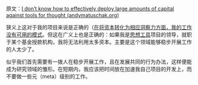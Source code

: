 原文：[I don’t know how to effectively deploy large amounts of capital against tools for thought (andymatuschak.org)](https://notes.andymatuschak.org/z7RWaai8pAwgYzNnVtPxC85y6nizduVZb72ev)

狭义上这对于我的项目来说是正确的（[在将资本转化为相应洞察力方面，我的工作没有可用的模式](https://notes.andymatuschak.org/z4y4HxeQ4GuD7rz6wmBesYwDZDj9LZVyNuc7j)。但这在广义上也是正确的：如果我是[思想工具](https://notes.andymatuschak.org/z5YhNc8HVKxjg9a3h3SeCyKqnNDFgiY6WGrM)项目的领导，就职于某个基金授款机构，我将无法利用太多资本。主要是这个领域能够稳步开展工作的人太少了。

似乎我们首先需要有一拨人在稳步开展工作，且在发展共同的行为办法，这样便能成为研究领域的雏形。在短期内，我应该把时间放在加速我自己项目的开发上，而不要做一些元（meta）级别的工作。
